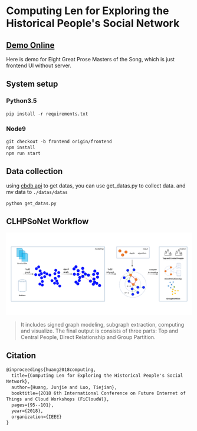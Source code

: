 # Computing Len for Exploring the Historical People's Social Network

## [Demo Online](http://h12345jack.github.io/CLHPSoNet)

Here is demo for Eight Great Prose Masters of the Song, which is just frontend UI without server.

## System setup

### Python3.5
```
pip install -r requirements.txt
```

### Node9

```
git checkout -b frontend origin/frontend
npm install 
npm run start
```

## Data collection

using [cbdb api](https://projects.iq.harvard.edu/cbdb/cbdb-api) to get datas, you can use get_datas.py to collect data. and mv data to ```./datas/datas```

```
python get_datas.py
```

## CLHPSoNet Workflow
![](./imgs/framework.png)

> It includes signed graph modeling, subgraph extraction, computing and visualize. The final output is consists of three parts: Top and Central People, Direct Relationship and Group Partition. 


<!-- Average Clustering Coefficient: 0.331
Total triangles: 15441

Diameter: 13
Radius: 0
Average Path length: 4.080560740058098 -->

<!-- #### 宋 song
clustering_coefficient 0.12060757693469124
宋 largest connected subgraph
clustering_coefficient 0.12431603903299564
Name:
Type: SubGraph
Number of nodes: 16456
Number of edges: 29935
Average degree:   3.6382
average_shortest_path_length 4.08057192410704

#### 元 yuan
clustering_coefficient 0.14983122151329337
元 largest connected subgraph
clustering_coefficient 0.1555130902757531
Name:
Type: SubGraph
Number of nodes: 6170
Number of edges: 11718
Average degree:   3.7984
average_shortest_path_length 4.00785702969808

#### 明 ming
clustering_coefficient 0.069994000427896
明 largest connected subgraph
clustering_coefficient 0.07302196355808184
Name:
Type: SubGraph
Number of nodes: 7933
Number of edges: 14354
Average degree:   3.6188
average_shortest_path_length 4.655342915729116

#### 清 qing
clustering_coefficient 0.020977940688046957
清 largest connected subgraph
clustering_coefficient 0.029628018560158693
Name:
Type: SubGraph
Number of nodes: 2001
Number of edges: 2295
Average degree:   2.2939
average_shortest_path_length 7.7171639180409795

> networkx makes the clustering coefficient to be 0 for nodes with degree less than 2 and averages over all the nodes. While Gephi doesn't count the nodes at all that are having degree less than 2 and computes average clustering only for nodes with degree >= 2

[gephi和networkx结果不同的原因](https://stackoverflow.com/questions/41926514/average-clustering-coefficient-for-graph) -->

## Citation

```
@inproceedings{huang2018computing,
  title={Computing Len for Exploring the Historical People's Social Network},
  author={Huang, Junjie and Luo, Tiejian},
  booktitle={2018 6th International Conference on Future Internet of Things and Cloud Workshops (FiCloudW)},
  pages={95--101},
  year={2018},
  organization={IEEE}
}

```





